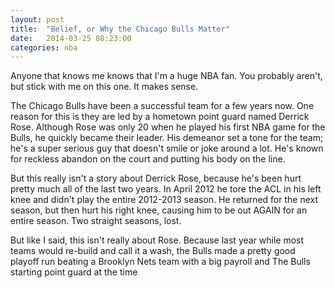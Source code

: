 ```yaml
---
layout: post
title:  "Belief, or Why the Chicago Bulls Matter"
date:   2014-03-25 08:23:00
categories: nba
---
```


Anyone that knows me knows that I'm a huge NBA fan. You probably aren't, but stick with me on this one. It makes sense.  

The Chicago Bulls have been a successful team for a few years now. One reason for this is they are led by a hometown point guard named Derrick Rose. Although Rose was only 20 when he played his first NBA game for the Bulls, he quickly became their leader. His demeanor set a tone for the team; he's a super serious guy that doesn't smile or joke around a lot. He's known for reckless abandon on the court and putting his body on the line.  

But this really isn't a story about Derrick Rose, because he's been hurt pretty much all of the last two years. In April 2012 he tore the ACL in his left knee and didn't play the entire 2012-2013 season. He returned for the next season, but then hurt his right knee, causing him to be out AGAIN for an entire season. Two straight seasons, lost.  

But like I said, this isn't really about Rose. Because last year while most teams would re-build and call it a wash, the Bulls made a pretty good playoff run beating a Brooklyn Nets team with a big payroll and The Bulls starting point guard at the time 



